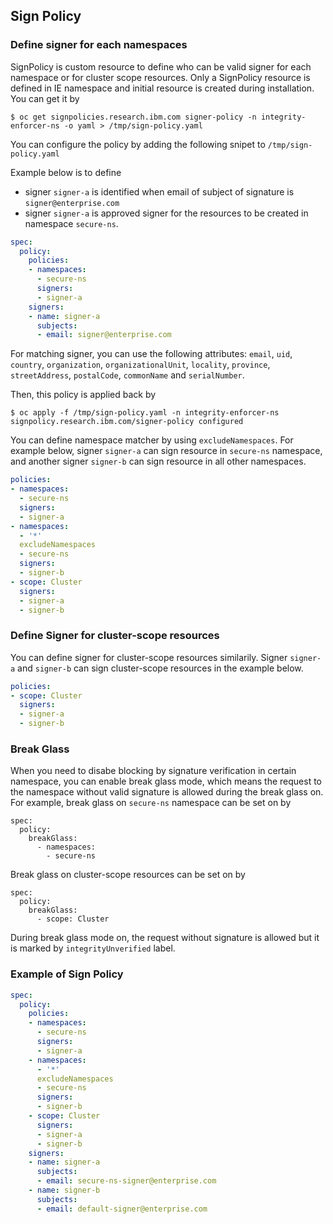 ## Sign Policy

### Define signer for each namespaces

SignPolicy is custom resource to define who can be valid signer for each namespace or for cluster scope resources. 
Only a SignPolicy resource is defined in IE namespace and initial resource is created during installation. You can get it by 
```
$ oc get signpolicies.research.ibm.com signer-policy -n integrity-enforcer-ns -o yaml > /tmp/sign-policy.yaml
```

You can configure the policy by adding the following snipet to `/tmp/sign-policy.yaml`
    
Example below is to define
- signer `signer-a` is identified when email of subject of signature is `signer@enterprise.com`
- signer `signer-a` is approved signer for the resources to be created in namespace `secure-ns`.
    
```yaml
spec:
  policy:
    policies:
    - namespaces:
      - secure-ns
      signers:
      - signer-a
    signers:
    - name: signer-a
      subjects:
      - email: signer@enterprise.com
```

For matching signer, you can use the following attributes: `email`, `uid`, `country`, `organization`, `organizationalUnit`, `locality`, `province`, `streetAddress`, `postalCode`, `commonName` and `serialNumber`.

Then, this policy is applied back by 

```
$ oc apply -f /tmp/sign-policy.yaml -n integrity-enforcer-ns signpolicy.research.ibm.com/signer-policy configured
```

You can define namespace matcher by using `excludeNamespaces`. For example below, signer `signer-a` can sign resource in `secure-ns` namespace, and another signer `signer-b` can sign resource in all other namespaces. 

```yaml
policies:
- namespaces:
  - secure-ns
  signers:
  - signer-a
- namespaces:
  - '*'
  excludeNamespaces
  - secure-ns
  signers:
  - signer-b
- scope: Cluster
  signers:
  - signer-a
  - signer-b
```

### Define Signer for cluster-scope resources
You can define signer for cluster-scope resources similarily. Signer `signer-a` and `signer-b` can sign cluster-scope resources in the example below.

```yaml
policies:
- scope: Cluster
  signers:
  - signer-a
  - signer-b
```

### Break Glass
When you need to disabe blocking by signature verification in certain namespace, you can enable break glass mode, which means the request to the namespace without valid signature is allowed during the break glass on. For example, break glass on `secure-ns` namespace can be set on by 

```
spec:
  policy:
    breakGlass: 
      - namespaces:
        - secure-ns
```
Break glass on cluster-scope resources can be set on by 
```
spec:
  policy:
    breakGlass: 
      - scope: Cluster
```

During break glass mode on, the request without signature is allowed but it is marked by `integrityUnverified` label. 


### Example of Sign Policy
    
```yaml
spec:
  policy:
    policies:
    - namespaces:
      - secure-ns
      signers:
      - signer-a
    - namespaces:
      - '*'
      excludeNamespaces
      - secure-ns
      signers:
      - signer-b
    - scope: Cluster
      signers:
      - signer-a
      - signer-b
    signers:
    - name: signer-a
      subjects:
      - email: secure-ns-signer@enterprise.com
    - name: signer-b
      subjects:
      - email: default-signer@enterprise.com
```

